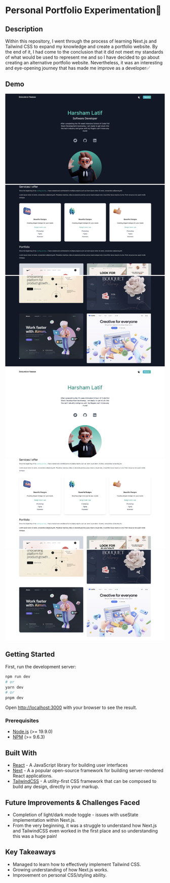 # Personal Portfolio Experimentation🤖

## Description

Within this repository, I went through the process of learning Next.js and Tailwind CSS to expand my knowledge and create a portfolio website. By the end of it, I had come to the conclusion that it did not meet my standards of what would be used to represent me and so I have decided to go about creating an alternative portfolio website. Nevertheless, it was an interesting and eye-opening journey that has made me improve as a developer✅

## Demo

<img src="./public/Main.png" alt="initial screen">
<img src="./public/Second.png" alt="middle of page">
<img src="./public/Last.png" alt="bottom of page">
<img src="./public/MainLight.png" alt="initial screen">
<img src="./public/SecondLight.png" alt="middle of page">
<img src="./public/LastLight.png" alt="bottom of page">



## Getting Started

First, run the development server:

```bash
npm run dev
# or
yarn dev
# or
pnpm dev
```

Open [http://localhost:3000](http://localhost:3000) with your browser to see the result.

### Prerequisites

- [Node.js](https://nodejs.org/en/) (>= 19.9.0)
- [NPM](https://docs.npmjs.com/cli/v9/commands/npm-install) (>= 9.6.3)


## Built With

- [React](https://reactjs.org/) - A JavaScript library for building user interfaces
- [Next](https://nextjs.org/) - A a popular open-source framework for building server-rendered React applications.
- [TailwindCSS](https://tailwindcss.com/) - A utility-first CSS framework that can be composed to build any design, directly in your markup.


## Future Improvements & Challenges Faced

- Completion of light/dark mode toggle - issues with useState implementation within Next.js.
- From the very beginning, it was a struggle to understand how Next.js and TailwindCSS even worked in the first place and so understanding this was a huge pain!


## Key Takeaways

- Managed to learn how to effectively implement Tailwind CSS.
- Growing understanding of how Next.js works.
- Improvement on personal CSS/styling ability.
